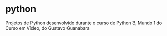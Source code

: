 # python
 Projetos de Python desenvolvido durante o curso de Python 3, Mundo 1 do Curso em Vídeo, do Gustavo Guanabara
